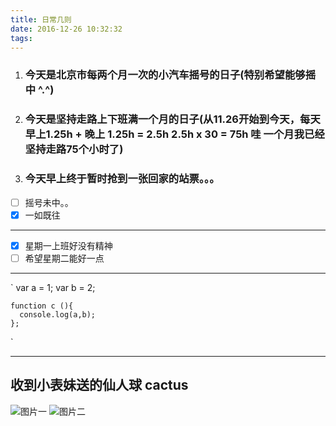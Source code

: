 ```yaml
---
title: 日常几则
date: 2016-12-26 10:32:32
tags:
---
```


1. ### 今天是北京市每两个月一次的小汽车摇号的日子(特别希望能够摇中 ^.^)
2. ### 今天是坚持走路上下班满一个月的日子(从11.26开始到今天，每天早上1.25h + 晚上 1.25h = 2.5h   2.5h x 30 = 75h 哇 一个月我已经坚持走路75个小时了)
3. ### 今天早上终于暂时抢到一张回家的站票。。。

 - [ ] 摇号未中。。
 - [X] 一如既往 

 -----

 - [X] 星期一上班好没有精神 
 - [ ] 希望星期二能好一点 

 ---------
`    var a = 1;
    var b = 2;

    function c (){
      console.log(a,b);
    }; 
`

 -------------
## 收到小表妹送的仙人球  cactus
![图片一](/myblog/img/cactus.jpg)
![图片二](/myblog/img/cactusb.jpg)
